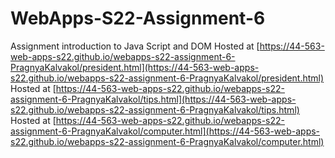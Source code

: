 # WebApps-S22-Assignment-6
Assignment introduction to Java Script and DOM
Hosted at [https://44-563-web-apps-s22.github.io/webapps-s22-assignment-6-PragnyaKalvakol/president.html](https://44-563-web-apps-s22.github.io/webapps-s22-assignment-6-PragnyaKalvakol/president.html)
Hosted at [https://44-563-web-apps-s22.github.io/webapps-s22-assignment-6-PragnyaKalvakol/tips.html](https://44-563-web-apps-s22.github.io/webapps-s22-assignment-6-PragnyaKalvakol/tips.html)
Hosted at [https://44-563-web-apps-s22.github.io/webapps-s22-assignment-6-PragnyaKalvakol/computer.html](https://44-563-web-apps-s22.github.io/webapps-s22-assignment-6-PragnyaKalvakol/computer.html)
